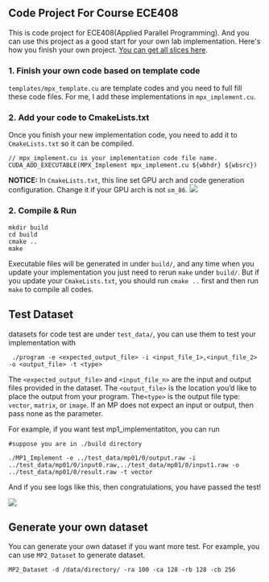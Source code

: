 ## Code Project For Course ECE408
This is code project for ECE408(Applied Parallel Programming). And you can use this project as a good start for your own lab implementation. Here's how you finish your own project. [You can get all slices here](http://ece408.hwu-server2.crhc.illinois.edu/_layouts/15/start.aspx#/SitePages/Home.aspx).

### 1. Finish your own code based on template code
`templates/mpx_template.cu` are template codes and you need to full fill these code files. For me, I add these implementations in `mpx_implement.cu`.

### 2. Add your code to CmakeLists.txt
Once you finish your new implementation code, you need to add it to `CmakeLists.txt` so it can be compiled.
    
    // mpx_implement.cu is your implementation code file name.
    CUDA_ADD_EXECUTABLE(MPX_Implement mpx_implement.cu ${wbhdr} ${wbsrc})

**NOTICE:** In `CmakeLists.txt`, this line set GPU arch and code generation configuration. Change it if your GPU arch is not `sm_86`.
![](imgs/archs.png)


### 2. Compile & Run
    mkdir build
    cd build
    cmake ..
    make 

Executable files will be generated in under `build/`, and any time when you update your implementation you just need to rerun `make` under `build/`. But if you update your `CmakeLists.txt`, you should run `cmake ..` first and then run `make` to compile all codes.

## Test Dataset
datasets for code test are under `test_data/`, you can use them to test your implementation with
     
     ./program -e <expected_output_file> -i <input_file_1>,<input_file_2> -o <output_file> -t <type>

The `<expected_output_file>` and `<input_file_n>` are the input and output files provided in the dataset. The `<output_file>` is the location you’d like to place the output from your program. The`<type>` is the output file type: `vector`, `matrix`, or `image`. If an MP does not expect an input or output, then pass none as the parameter.

For example, if you want test mp1_implementatiton, you can run
    
    #suppose you are in ./build directory

    ./MP1_Implement -e ../test_data/mp01/0/output.raw -i ../test_data/mp01/0/input0.raw,../test_data/mp01/0/input1.raw -o ../test_data/mp01/0/result.raw -t vector 
And if you see logs like this, then congratulations, you have passed the test!

![](imgs/correct_res.png)


## Generate your own dataset
You can generate your own dataset if you want more test. For example, you can use `MP2_Dataset` to generate dataset.

    MP2_Dataset -d /data/directory/ -ra 100 -ca 128 -rb 128 -cb 256



